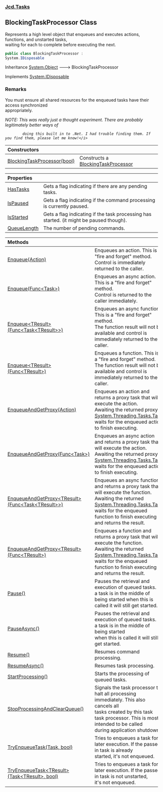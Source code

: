 ### [Jcd.Tasks](Jcd.Tasks.md 'Jcd.Tasks')

## BlockingTaskProcessor Class

Represents a high level object that enqueues and executes actions, functions, and unstarted tasks,  
waiting for each to complete before executing the next.

```csharp
public class BlockingTaskProcessor :
System.IDisposable
```

Inheritance [System.Object](https://docs.microsoft.com/en-us/dotnet/api/System.Object 'System.Object') &#129106; BlockingTaskProcessor

Implements [System.IDisposable](https://docs.microsoft.com/en-us/dotnet/api/System.IDisposable 'System.IDisposable')

### Remarks
  
You must ensure all shared resources for the enqueued tasks have their access synchronized  
appropriately.  
  
<i>NOTE: This was really just a thought experiment. There are probably legitimately better ways of  
            doing this built in to .Net. I had trouble finding them. If you find them, please let me know!</i>

| Constructors | |
| :--- | :--- |
| [BlockingTaskProcessor(bool)](Jcd.Tasks.BlockingTaskProcessor.BlockingTaskProcessor(bool).md 'Jcd.Tasks.BlockingTaskProcessor.BlockingTaskProcessor(bool)') | Constructs a [BlockingTaskProcessor](Jcd.Tasks.BlockingTaskProcessor.md 'Jcd.Tasks.BlockingTaskProcessor') |

| Properties | |
| :--- | :--- |
| [HasTasks](Jcd.Tasks.BlockingTaskProcessor.HasTasks.md 'Jcd.Tasks.BlockingTaskProcessor.HasTasks') | Gets a flag indicating if there are any pending tasks. |
| [IsPaused](Jcd.Tasks.BlockingTaskProcessor.IsPaused.md 'Jcd.Tasks.BlockingTaskProcessor.IsPaused') | Gets a flag indicating if the command processing is currently paused. |
| [IsStarted](Jcd.Tasks.BlockingTaskProcessor.IsStarted.md 'Jcd.Tasks.BlockingTaskProcessor.IsStarted') | Gets a flag indicating if the task processing has started. (it might be paused though). |
| [QueueLength](Jcd.Tasks.BlockingTaskProcessor.QueueLength.md 'Jcd.Tasks.BlockingTaskProcessor.QueueLength') | The number of pending commands. |

| Methods | |
| :--- | :--- |
| [Enqueue(Action)](Jcd.Tasks.BlockingTaskProcessor.Enqueue(System.Action).md 'Jcd.Tasks.BlockingTaskProcessor.Enqueue(System.Action)') | Enqueues an action. This is a "fire and forget" method. Control is immediately<br/>returned to the caller. |
| [Enqueue(Func&lt;Task&gt;)](Jcd.Tasks.BlockingTaskProcessor.Enqueue(System.Func_System.Threading.Tasks.Task_).md 'Jcd.Tasks.BlockingTaskProcessor.Enqueue(System.Func<System.Threading.Tasks.Task>)') | Enqueues an async action. This is a "fire and forget" method.<br/>Control is returned to the caller immediately. |
| [Enqueue&lt;TResult&gt;(Func&lt;Task&lt;TResult&gt;&gt;)](Jcd.Tasks.BlockingTaskProcessor.Enqueue_TResult_(System.Func_System.Threading.Tasks.Task_TResult__).md 'Jcd.Tasks.BlockingTaskProcessor.Enqueue<TResult>(System.Func<System.Threading.Tasks.Task<TResult>>)') | Enqueues an async function. This is a "fire and forget" method.<br/>The function result will not be available and control is immediately returned to the caller. |
| [Enqueue&lt;TResult&gt;(Func&lt;TResult&gt;)](Jcd.Tasks.BlockingTaskProcessor.Enqueue_TResult_(System.Func_TResult_).md 'Jcd.Tasks.BlockingTaskProcessor.Enqueue<TResult>(System.Func<TResult>)') | Enqueues a function. This is a "fire and forget" method.<br/>The function result will not be available and control is immediately returned to the caller. |
| [EnqueueAndGetProxy(Action)](Jcd.Tasks.BlockingTaskProcessor.EnqueueAndGetProxy(System.Action).md 'Jcd.Tasks.BlockingTaskProcessor.EnqueueAndGetProxy(System.Action)') | Enqueues an action and returns a proxy task that will execute the action.<br/>Awaiting the returned proxy [System.Threading.Tasks.Task](https://docs.microsoft.com/en-us/dotnet/api/System.Threading.Tasks.Task 'System.Threading.Tasks.Task') waits for the enqueued action to finish executing. |
| [EnqueueAndGetProxy(Func&lt;Task&gt;)](Jcd.Tasks.BlockingTaskProcessor.EnqueueAndGetProxy(System.Func_System.Threading.Tasks.Task_).md 'Jcd.Tasks.BlockingTaskProcessor.EnqueueAndGetProxy(System.Func<System.Threading.Tasks.Task>)') | Enqueues an async action and returns a proxy task that will execute the action.<br/>Awaiting the returned proxy [System.Threading.Tasks.Task](https://docs.microsoft.com/en-us/dotnet/api/System.Threading.Tasks.Task 'System.Threading.Tasks.Task') waits for the enqueued action to finish executing. |
| [EnqueueAndGetProxy&lt;TResult&gt;(Func&lt;Task&lt;TResult&gt;&gt;)](Jcd.Tasks.BlockingTaskProcessor.EnqueueAndGetProxy_TResult_(System.Func_System.Threading.Tasks.Task_TResult__).md 'Jcd.Tasks.BlockingTaskProcessor.EnqueueAndGetProxy<TResult>(System.Func<System.Threading.Tasks.Task<TResult>>)') | Enqueues an async function and returns a proxy task that will execute the function.<br/>Awaiting the returned [System.Threading.Tasks.Task](https://docs.microsoft.com/en-us/dotnet/api/System.Threading.Tasks.Task 'System.Threading.Tasks.Task') waits for the enqueued function to finish executing<br/>and returns the result. |
| [EnqueueAndGetProxy&lt;TResult&gt;(Func&lt;TResult&gt;)](Jcd.Tasks.BlockingTaskProcessor.EnqueueAndGetProxy_TResult_(System.Func_TResult_).md 'Jcd.Tasks.BlockingTaskProcessor.EnqueueAndGetProxy<TResult>(System.Func<TResult>)') | Enqueues a function and returns a proxy task that will execute the function.<br/>Awaiting the returned [System.Threading.Tasks.Task](https://docs.microsoft.com/en-us/dotnet/api/System.Threading.Tasks.Task 'System.Threading.Tasks.Task') waits for the enqueued function to finish executing<br/>and returns the result. |
| [Pause()](Jcd.Tasks.BlockingTaskProcessor.Pause().md 'Jcd.Tasks.BlockingTaskProcessor.Pause()') | Pauses the retrieval and execution of queued tasks. If a task is in the middle of being started when this is<br/>called it will still get started. |
| [PauseAsync()](Jcd.Tasks.BlockingTaskProcessor.PauseAsync().md 'Jcd.Tasks.BlockingTaskProcessor.PauseAsync()') | Pauses the retrieval and execution of queued tasks. If a task is in the middle of being started<br/>when this is called it will still get started. |
| [Resume()](Jcd.Tasks.BlockingTaskProcessor.Resume().md 'Jcd.Tasks.BlockingTaskProcessor.Resume()') | Resumes command processing. |
| [ResumeAsync()](Jcd.Tasks.BlockingTaskProcessor.ResumeAsync().md 'Jcd.Tasks.BlockingTaskProcessor.ResumeAsync()') | Resumes task processing. |
| [StartProcessing()](Jcd.Tasks.BlockingTaskProcessor.StartProcessing().md 'Jcd.Tasks.BlockingTaskProcessor.StartProcessing()') | Starts the processing of queued tasks. |
| [StopProcessingAndClearQueue()](Jcd.Tasks.BlockingTaskProcessor.StopProcessingAndClearQueue().md 'Jcd.Tasks.BlockingTaskProcessor.StopProcessingAndClearQueue()') | Signals the task processor to halt all processing immediately. This also cancels all<br/>tasks created by this task task processor. This is mostly intended to be called<br/>during application shutdown. |
| [TryEnqueueTask(Task, bool)](Jcd.Tasks.BlockingTaskProcessor.TryEnqueueTask(System.Threading.Tasks.Task,bool).md 'Jcd.Tasks.BlockingTaskProcessor.TryEnqueueTask(System.Threading.Tasks.Task, bool)') | Tries to enqueues a task for later execution. If the passed in task is already<br/>started, it's not enqueued. |
| [TryEnqueueTask&lt;TResult&gt;(Task&lt;TResult&gt;, bool)](Jcd.Tasks.BlockingTaskProcessor.TryEnqueueTask_TResult_(System.Threading.Tasks.Task_TResult_,bool).md 'Jcd.Tasks.BlockingTaskProcessor.TryEnqueueTask<TResult>(System.Threading.Tasks.Task<TResult>, bool)') | Tries to enqueues a task for later execution. If the passed in task is not unstarted,<br/>it's not enqueued. |
